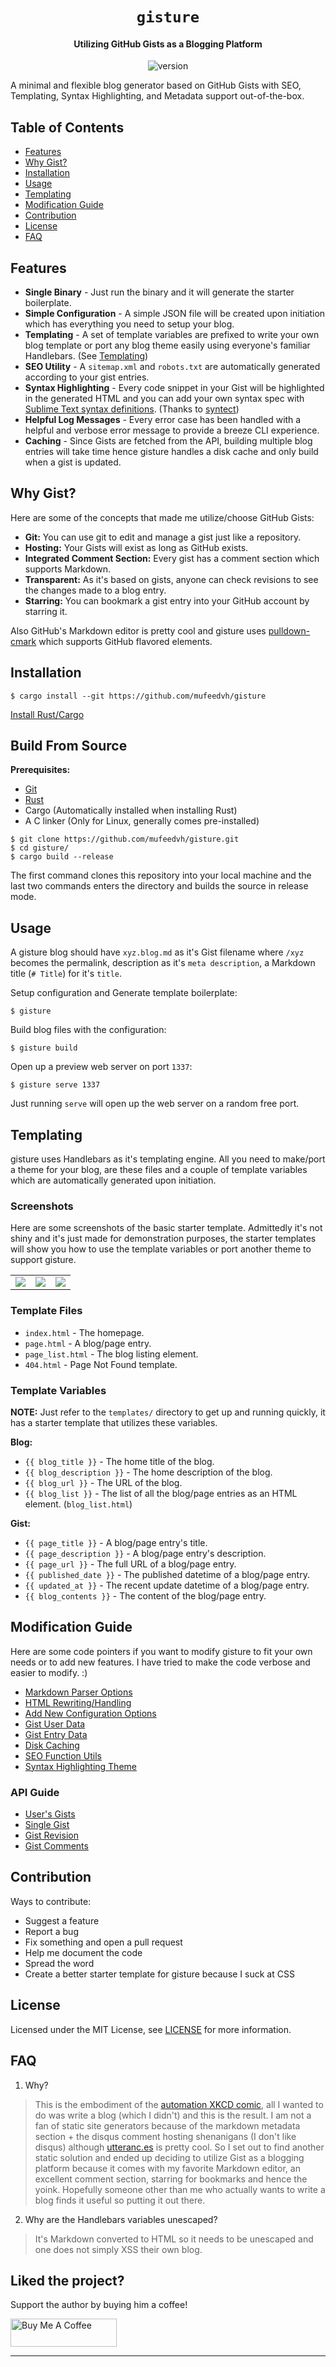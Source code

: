 <h1 align="center"><code>gisture</code></h1>
<h4 align="center">Utilizing GitHub Gists as a Blogging Platform</h4>
<p align="center">
	<img src="https://img.shields.io/badge/version-0.1.0-blue.svg" title="version" alt="version">
</p>

A minimal and flexible blog generator based on GitHub Gists with SEO, Templating, Syntax Highlighting, and Metadata support out-of-the-box.

## Table of Contents

- [Features](#features)
- [Why Gist?](#why-gist)
- [Installation](#installation)
- [Usage](#usage)
- [Templating](#templating)
- [Modification Guide](#modification-guide)
- [Contribution](#contribution)
- [License](#license)
- [FAQ](#faq)

## Features

- **Single Binary** - Just run the binary and it will generate the starter boilerplate.
- **Simple Configuration** - A simple JSON file will be created upon initiation which has everything you need to setup your blog.
- **Templating** - A set of template variables are prefixed to write your own blog template or port any blog theme easily using everyone's familiar Handlebars. (See [Templating](#templating))
- **SEO Utility** - A `sitemap.xml` and `robots.txt` are automatically generated according to your gist entries.
- **Syntax Highlighting** - Every code snippet in your Gist will be highlighted in the generated HTML and you can add your own syntax spec with [Sublime Text syntax definitions](http://www.sublimetext.com/docs/3/syntax.html#include-syntax). (Thanks to [syntect](https://github.com/trishume/syntect))
- **Helpful Log Messages** - Every error case has been handled with a helpful and verbose error message to provide a breeze CLI experience.
- **Caching** - Since Gists are fetched from the API, building multiple blog entries will take time hence gisture handles a disk cache and only build when a gist is updated.

## Why Gist?

Here are some of the concepts that made me utilize/choose GitHub Gists:

- **Git:** You can use git to edit and manage a gist just like a repository.
- **Hosting:** Your Gists will exist as long as GitHub exists.
- **Integrated Comment Section:** Every gist has a comment section which supports Markdown.
- **Transparent:** As it's based on gists, anyone can check revisions to see the changes made to a blog entry.
- **Starring:** You can bookmark a gist entry into your GitHub account by starring it.

Also GitHub's Markdown editor is pretty cool and gisture uses [pulldown-cmark](https://github.com/raphlinus/pulldown-cmark) which supports GitHub flavored elements.

## Installation

    $ cargo install --git https://github.com/mufeedvh/gisture
    
[Install Rust/Cargo](https://rust-lang.org/tools/install)

## Build From Source

**Prerequisites:**

* [Git](https://git-scm.org/downloads)
* [Rust](https://rust-lang.org/tools/install)
* Cargo (Automatically installed when installing Rust)
* A C linker (Only for Linux, generally comes pre-installed)

```
$ git clone https://github.com/mufeedvh/gisture.git
$ cd gisture/
$ cargo build --release
```

The first command clones this repository into your local machine and the last two commands enters the directory and builds the source in release mode.

## Usage

A gisture blog should have `xyz.blog.md` as it's Gist filename where `/xyz` becomes the permalink, description as it's `meta description`, a Markdown title (`# Title`) for it's `title`.

Setup configuration and Generate template boilerplate:

    $ gisture

Build blog files with the configuration:

    $ gisture build

Open up a preview web server on port `1337`:

    $ gisture serve 1337

Just running `serve` will open up the web server on a random free port.

## Templating

gisture uses Handlebars as it's templating engine. All you need to make/port a theme for your blog, are these files and a couple of template variables which are automatically generated upon initiation.

### Screenshots

Here are some screenshots of the basic starter template. Admittedly it's not shiny and it's just made for demonstration purposes, the starter templates will show you how to use the template variables or port another theme to support gisture.

<table>
  <tr>
    <td><img src="https://user-images.githubusercontent.com/26198477/139580092-759947a6-d3f1-4f05-843b-fa7a7a6fa190.png"></td>
    <td><img src="https://user-images.githubusercontent.com/26198477/139580109-128ab3b2-18dd-4106-92b5-b5d4ec5d9631.png"></td>
    <td><img src="https://user-images.githubusercontent.com/26198477/139580104-37b8e494-b32e-4112-bfda-1d78cc978c0d.png"></td>
   </tr>
</table>

### Template Files

- `index.html` - The homepage.
- `page.html` - A blog/page entry.
- `page_list.html` - The blog listing element.
- `404.html` - Page Not Found template.

### Template Variables

**NOTE:** Just refer to the `templates/` directory to get up and running quickly, it has a starter template that utilizes these variables.

**Blog:**

- `{{ blog_title }}` - The home title of the blog.
- `{{ blog_description }}` - The home description of the blog.
- `{{ blog_url }}` - The URL of the blog.
- `{{ blog_list }}` - The list of all the blog/page entries as an HTML element. (`blog_list.html`)

**Gist:**

- `{{ page_title }}` - A blog/page entry's title.
- `{{ page_description }}` - A blog/page entry's description.
- `{{ page_url }}` - The full URL of a blog/page entry.
- `{{ published_date }}` - The published datetime of a blog/page entry.
- `{{ updated_at }}` - The recent update datetime of a blog/page entry.
- `{{ blog_contents }}` - The content of the blog/page entry.

## Modification Guide

Here are some code pointers if you want to modify gisture to fit your own needs or to add new features. I have tried to make the code verbose and easier to modify. :)

- [Markdown Parser Options](https://github.com/mufeedvh/gisture/blob/master/src/parsers.rs#L115-L123)
- [HTML Rewriting/Handling](https://github.com/mufeedvh/gisture/blob/master/src/parsers.rs#L49-L90)
- [Add New Configuration Options](https://github.com/mufeedvh/gisture/blob/master/src/config.rs#L11-L36)
- [Gist User Data](https://github.com/mufeedvh/gisture/blob/master/src/gist.rs#L14-L22)
- [Gist Entry Data](https://github.com/mufeedvh/gisture/blob/master/src/gist.rs#L149-L156)
- [Disk Caching](https://github.com/mufeedvh/gisture/blob/master/src/cache.rs#L6-L35)
- [SEO Function Utils](https://github.com/mufeedvh/gisture/blob/master/src/metadata.rs#L21-L24)
- [Syntax Highlighting Theme](https://github.com/mufeedvh/gisture/blob/master/src/parsers.rs#L45)

### API Guide

- [User's Gists](https://docs.github.com/en/rest/reference/gists#list-gists-for-a-user)
- [Single Gist](https://docs.github.com/en/rest/reference/gists#get-a-gist)
- [Gist Revision](https://docs.github.com/en/rest/reference/gists#get-a-gist-revision)
- [Gist Comments](https://docs.github.com/en/rest/reference/gists#list-gist-comments)

## Contribution

Ways to contribute:

- Suggest a feature
- Report a bug
- Fix something and open a pull request
- Help me document the code
- Spread the word
- Create a better starter template for gisture because I suck at CSS

## License
Licensed under the MIT License, see <a href="https://github.com/mufeedvh/gisture/blob/master/LICENSE">LICENSE</a> for more information.

## FAQ

1. Why?

> This is the embodiment of the [automation XKCD comic](https://xkcd.com/1319/), all I wanted to do was write a blog (which I didn't) and this is the result. I am not a fan of static site generators because of the markdown metadata section + the disqus comment hosting shenanigans (I don't like disqus) although [utteranc.es](https://utteranc.es/) is pretty cool. So I set out to find another static solution and ended up deciding to utilize Gist as a blogging platform because it comes with my favorite Markdown editor, an excellent comment section, starring for bookmarks and hence the yoink. Hopefully someone other than me who actually wants to write a blog finds it useful so putting it out there.

2. Why are the Handlebars variables unescaped?

> It's Markdown converted to HTML so it needs to be unescaped and one does not simply XSS their own blog.

## Liked the project?

Support the author by buying him a coffee!

<a href="https://www.buymeacoffee.com/mufeedvh" target="_blank"><img src="https://cdn.buymeacoffee.com/buttons/default-orange.png" alt="Buy Me A Coffee" height="45" width="170"></a>

---
